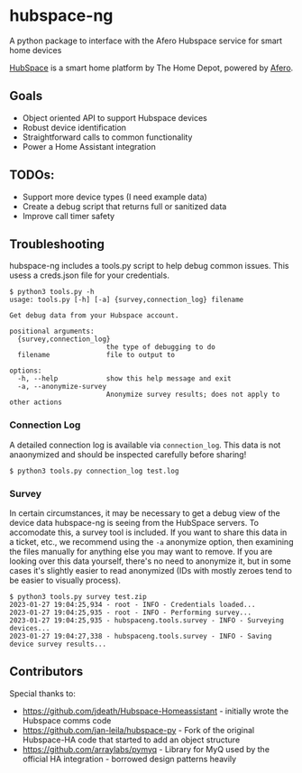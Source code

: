 # hubspace-ng
A python package to interface with the Afero Hubspace service for smart home devices

[HubSpace](https://www.homedepot.com/b/Smart-Home/Hubspace/N-5yc1vZc1jwZ1z1pr0w) is a smart home platform by The Home Depot, powered by [Afero](https://www.afero.io/). 

## Goals
- Object oriented API to support Hubspace devices
- Robust device identification
- Straightforward calls to common functionality
- Power a Home Assistant integration

## TODOs:
- Support more device types (I need example data)
- Create a debug script that returns full or sanitized data
- Improve call timer safety

## Troubleshooting
hubspace-ng includes a tools.py script to help debug common issues. This usess a creds.json file for your credentials.
```
$ python3 tools.py -h
usage: tools.py [-h] [-a] {survey,connection_log} filename

Get debug data from your Hubspace account.

positional arguments:
  {survey,connection_log}
                        the type of debugging to do
  filename              file to output to

options:
  -h, --help            show this help message and exit
  -a, --anonymize-survey
                        Anonymize survey results; does not apply to other actions
```

### Connection Log
A detailed connection log is available via ```connection_log```. This data is not anaonymized and should be inspected carefully before sharing!
```
$ python3 tools.py connection_log test.log
```

### Survey
In certain circumstances, it may be necessary to get a debug view of the device data hubspace-ng is seeing from the HubSpace servers. To accomodate this, a survey tool is included. If you want to share this data in a ticket, etc., we recommend using the ```-a``` anonymize option, then examining the files manually for anything else you may want to remove. If you are looking over this data yourself, there's no need to anonymize it, but in some cases it's slightly easier to read anonymized (IDs with mostly zeroes tend to be easier to visually process).
```
$ python3 tools.py survey test.zip
2023-01-27 19:04:25,934 - root - INFO - Credentials loaded...
2023-01-27 19:04:25,935 - root - INFO - Performing survey...
2023-01-27 19:04:25,935 - hubspaceng.tools.survey - INFO - Surveying devices...
2023-01-27 19:04:27,338 - hubspaceng.tools.survey - INFO - Saving device survey results...
```


## Contributors 
Special thanks to:
 - https://github.com/jdeath/Hubspace-Homeassistant - initially wrote the Hubspace comms code
 - https://github.com/jan-leila/hubspace-py - Fork of the original Hubspace-HA code that started to add an object structure
 - https://github.com/arraylabs/pymyq - Library for MyQ used by the official HA integration - borrowed design patterns heavily